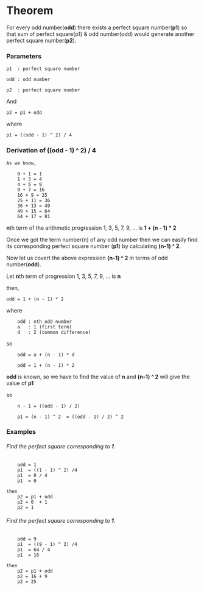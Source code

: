 # Theorem

For every odd number(**odd**) there exists a perfect square number(**p1**) so that sum of perfect square(p1) & odd number(odd) would generate another perfect square number(**p2**).

### Parameters

```
p1  : perfect square number

odd : odd number

p2  : perfect square number
```

And

```
p2 = p1 + odd
```

where

```
p1 = ((odd - 1) ^ 2) / 4
```

### Derivation of ((odd - 1) ^ 2) / 4

```
As we know,

	0 + 1 = 1
	1 + 3 = 4
	4 + 5 = 9
	9 + 7 = 16
	16 + 9 = 25
	25 + 11 = 36
	36 + 13 = 49
	49 + 15 = 64
	64 + 17 = 81

```

**n**th term of the arithmetic progression 1, 3, 5, 7, 9, ... is **1 + (n - 1) \* 2**

Once we got the term number(n) of any odd number then we can easily find its corresponding perfect square number (**p1**) by calculating **(n-1) ^ 2**.

Now let us covert the above expression  **(n-1) ^ 2** in terms of odd number(**odd**).

Let **n**th term of progression 1, 3, 5, 7, 9, ... is **n**

then,

```
odd = 1 + (n - 1) * 2
```

where

```
	odd : nth odd number
	a   : 1 (first term)	 
	d   : 2 (common difference)
```

so

```
	odd = a + (n - 1) * d

	odd = 1 + (n - 1) * 2
```

**odd** is known, so we have to find the value of **n** and **(n-1) ^ 2** will give the value of **p1**

so

```
	n - 1 = ((odd - 1) / 2) 

	p1 = (n - 1) ^ 2  = ((odd - 1) / 2) ^ 2
```

### Examples

###### Find the perfect square corresponding to **1**.

```
	odd = 1
	p1  = ((1 - 1) ^ 2) /4
	p1  = 0 / 4
	p1  = 0

then 
	p2 = p1 + odd
	p2 = 0  + 1
	p2 = 1
``` 

###### Find the perfect square corresponding to **1**.

```
	odd = 9
	p1  = ((9 - 1) ^ 2) /4
	p1  = 64 / 4
	p1  = 16
	
then 
	p2 = p1 + odd
	p2 = 16 + 9
	p2 = 25
``` 

